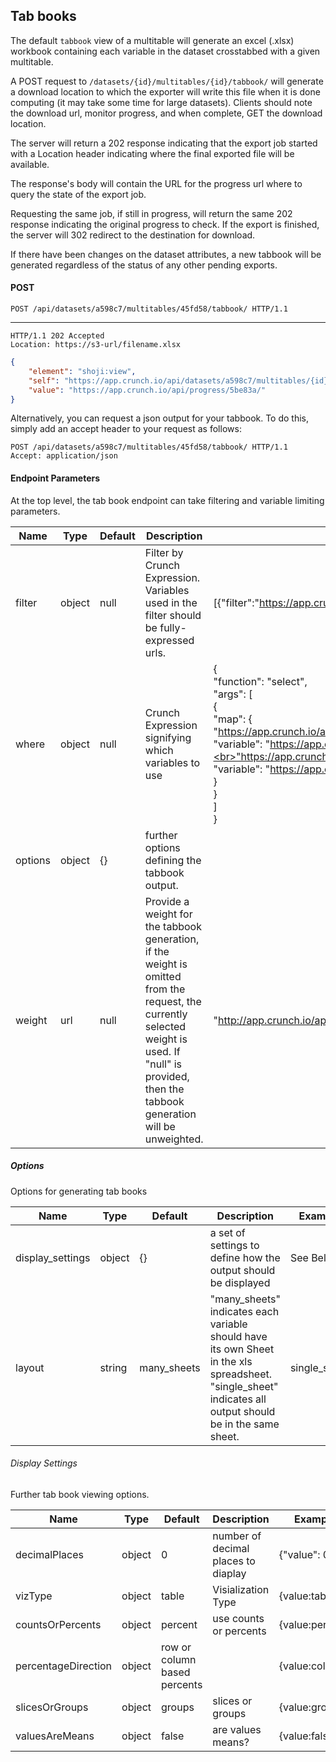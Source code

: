 ## Tab books

The default `tabbook` view of a multitable will generate an excel (.xlsx) workbook 
containing each variable in the dataset crosstabbed with a given multitable. 

A POST request to `/datasets/{id}/multitables/{id}/tabbook/` will generate a download 
location to which the exporter will write this file when it is done computing 
(it may take some time for large datasets). Clients should note the download url, 
monitor progress, and when complete, GET the download location.
 
The server will return a 202 response indicating that the export job started with
a Location header indicating where the final exported file will be available.

The response's body will contain the URL for the progress url where to query
the state of the export job.

Requesting the same job, if still in progress, will return the same 202 response 
indicating the original progress to check. If the export is finished, the server
will 302 redirect to the destination for download.

If there have been changes on the dataset attributes, a new tabbook will be
generated regardless of the status of any other pending exports.
 

#### POST

```http
POST /api/datasets/a598c7/multitables/45fd58/tabbook/ HTTP/1.1
```

----


```http
HTTP/1.1 202 Accepted
Location: https://s3-url/filename.xlsx
```

```json
{
    "element": "shoji:view",
    "self": "https://app.crunch.io/api/datasets/a598c7/multitables/{id}/tabbook/",
    "value": "https://app.crunch.io/api/progress/5be83a/"
}
```

Alternatively, you can request a json output for your tabbook.  To do this, simply
add an accept header to your request as follows:

```http
POST /api/datasets/a598c7/multitables/45fd58/tabbook/ HTTP/1.1
Accept: application/json
```

#### Endpoint Parameters

At the top level, the tab book endpoint can take filtering and variable limiting parameters.

Name | Type | Default | Description | Example
------ | ---- | ------- | ----------- | ------------- 
filter | object | null | Filter by Crunch Expression.  Variables used in the filter should be fully-expressed urls. | [{"filter":"https://app.crunch.io/api/datasets/45fc0d5ca0a945dab7d05444efa3310a/filters/5f14133582f34b8b85b408830f4b4a9b/"}]
where  | object | null | Crunch Expression signifying which variables to use |{<br>"function": "select",<br>"args": [<br>{<br>"map": {<br>"https://app.crunch.io/api/datasets/45fc0d5ca0a945dab7d05444efa3310a/variables/000004/": {<br>"variable": "https://app.crunch.io/api/datasets/45fc0d5ca0a945dab7d05444efa3310a/variables/000004/"<br>},<br>"https://app.crunch.io/api/datasets/45fc0d5ca0a945dab7d05444efa3310a/variables/000003/": {<br>"variable": "https://app.crunch.io/api/datasets/45fc0d5ca0a945dab7d05444efa3310a/variables/000003/"<br>}<br>}<br>}<br>]<br>}
options| object | {}| further options defining the tabbook output.
weight | url | null| Provide a weight for the tabbook generation, if the weight is omitted from the request, the currently selected weight is used. If "null" is provided, then the tabbook generation will be unweighted. | "http://app.crunch.io/api/datasets/45fc0d5ca0a945dab7d05444efa3310a/variables/5f14133582f34b8b85b408830f4b4a9b/"



##### Options
Options for generating tab books

Name | Type | Default | Description | Example
------ | ---- | ------- | ----------- | ------------- 
display_settings | object | {} | a set of settings to define how the output should be displayed | See Below.
layout | string | many_sheets | "many_sheets" indicates each variable should have its own Sheet in the  xls spreadsheet.  "single_sheet" indicates all output should be in the same sheet.| single_sheet 


###### Display Settings

Further tab book viewing options.

Name | Type | Default | Description | Example
------ | ---- | ------- | ----------- | ------------- 
decimalPlaces| object | 0 | number of decimal places to diaplay| {"value": 0}
vizType| object |table|Visialization Type|{value:table},
countsOrPercents| object |percent| use counts or percents|{value:percent}
percentageDirection| object |row or column based percents||{value:colPct}
slicesOrGroups| object |groups| slices or groups |{value:groups}
valuesAreMeans| object |false| are values means? |{value:false}

